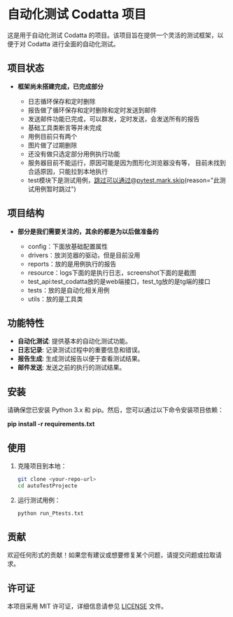 # 自动化测试 Codatta 项目

这是用于自动化测试 Codatta 的项目。该项目旨在提供一个灵活的测试框架，以便于对 Codatta 进行全面的自动化测试。

## 项目状态

- **框架尚未搭建完成，已完成部分**

    - 日志循环保存和定时删除
    - 报告做了循环保存和定时删除和定时发送到邮件
    - 发送邮件功能已完成，可以群发，定时发送，会发送所有的报告
    - 基础工具类断言等并未完成
    - 用例目前只有两个
    - 图片做了过期删除
    - 还没有做只选定部分用例执行功能
    - 服务器目前不能运行，原因可能是因为图形化浏览器没有等， 目前未找到合适原因，只能拉到本地执行
    - test模块下是测试用例，跳过可以通过@pytest.mark.skip(reason="此测试用例暂时跳过")

## 项目结构

- **部分是我们需要关注的，其余的都是为以后做准备的**
  
  - config：下面放基础配置属性 
  - drivers：放浏览器的驱动，但是目前没用
  - reports：放的是用例执行的报告
  - resource：logs下面的是执行日志，screenshot下面的是截图
  - test_api:test_codatta放的是web端接口，test_tg放的是tg端的接口
  - tests：放的是自动化相关用例
  - utils：放的是工具类

## 功能特性

- **自动化测试**: 提供基本的自动化测试功能。
- **日志记录**: 记录测试过程中的重要信息和错误。
- **报告生成**: 生成测试报告以便于查看测试结果。
- **邮件发送**: 发送之前的执行的测试结果。

## 安装

请确保您已安装 Python 3.x 和 pip。然后，您可以通过以下命令安装项目依赖：

**pip install -r requirements.txt**

## 使用

1. 克隆项目到本地：

    ```bash
    git clone <your-repo-url>
    cd autoTestProjecte
    ```

2. 运行测试用例：

    ```bash
    python run_Ptests.txt
    ```

## 贡献

欢迎任何形式的贡献！如果您有建议或想要修复某个问题，请提交问题或拉取请求。

## 许可证

本项目采用 MIT 许可证，详细信息请参见 [LICENSE](LICENSE) 文件。